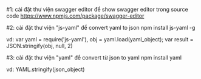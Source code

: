 #1: cài đặt thư viện swagger editor để show swagger editor trong source code
https://www.npmjs.com/package/swagger-editor


#2: cài đặt thư viện "js-yaml" để convert yaml to json
npm install js-yaml -g

vd:
var yaml = require('js-yaml'),
obj = yaml.load(yaml_object);
var result = JSON.stringify(obj, null, 2)

#3: cài đặt thư viện "yaml" để convert từ json to yaml
npm install yaml

vd:
YAML.stringify(json_object)

